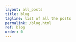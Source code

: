 ```yaml
---
layout: all_posts
title: blog
tagline: list of all the posts
permalink: /blog.html
ref: blog
order: 0
---
```

